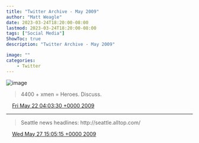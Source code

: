 ```yaml
---
title: "Twitter Archive - May 2009"
author: "Matt Weagle"
date: 2023-03-24T18:20:00-08:00
lastmod: 2023-03-24T18:20:00-08:00
tags: ["Social Media"]
ShowToc: true
description: "Twitter Archive - May 2009"

image: ""
categories: 
    - Twitter
---
```

![image](/sadtwitterbird3.jpg)

> 4400 \+ xmen \= Heroes\. Discuss\.

<img src="./media/tweet.ico" width="12" /> [Fri May 22 04:03:30 +0000 2009](https://twitter.com/mweagle/status/1878957141)

----

> Seattle news headlines: http://seattle\.alltop\.com/

<img src="./media/tweet.ico" width="12" /> [Wed May 27 15:05:15 +0000 2009](https://twitter.com/mweagle/status/1936453797)